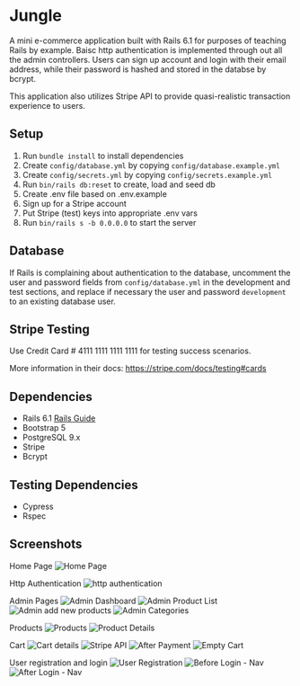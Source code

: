 # Jungle

A mini e-commerce application built with Rails 6.1 for purposes of teaching Rails by example. Baisc http authentication is implemented through out all the admin controllers. Users can sign up account and login with their email address, while their password is hashed and stored in the databse by bcrypt.

This application also utilizes Stripe API to provide quasi-realistic transaction experience to users.

## Setup

1. Run `bundle install` to install dependencies
2. Create `config/database.yml` by copying `config/database.example.yml`
3. Create `config/secrets.yml` by copying `config/secrets.example.yml`
4. Run `bin/rails db:reset` to create, load and seed db
5. Create .env file based on .env.example
6. Sign up for a Stripe account
7. Put Stripe (test) keys into appropriate .env vars
8. Run `bin/rails s -b 0.0.0.0` to start the server

## Database

If Rails is complaining about authentication to the database, uncomment the user and password fields from `config/database.yml` in the development and test sections, and replace if necessary the user and password `development` to an existing database user.

## Stripe Testing

Use Credit Card # 4111 1111 1111 1111 for testing success scenarios.

More information in their docs: <https://stripe.com/docs/testing#cards>

## Dependencies

- Rails 6.1 [Rails Guide](http://guides.rubyonrails.org/v6.1/)
- Bootstrap 5
- PostgreSQL 9.x
- Stripe
- Bcrypt

## Testing Dependencies

- Cypress
- Rspec

## Screenshots

Home Page
![Home Page](https://github.com/kowo0403hk/Jungle/blob/master/docs/01_Jungle_Home.png?raw=true)

Http Authentication
![http authentication](https://github.com/kowo0403hk/Jungle/blob/master/docs/02_Jungle_http_authentication_for_admin.png?raw=true)

Admin Pages
![Admin Dashboard](https://github.com/kowo0403hk/Jungle/blob/master/docs/03_Jungle_admin_dashboard.png?raw=true)
![Admin Product List](https://github.com/kowo0403hk/Jungle/blob/master/docs/04_Jungle_admin_product_list.png?raw=true)
![Admin add new products](https://github.com/kowo0403hk/Jungle/blob/master/docs/05_Jungle_admin_add_new_product.png?raw=true)
![Admin Categories](https://github.com/kowo0403hk/Jungle/blob/master/docs/06_Jungle_admin_categories.png?raw=true)

Products
![Products](https://github.com/kowo0403hk/Jungle/blob/master/docs/07_Jungle_products_on_home_page.png?raw=true)
![Product Details](https://github.com/kowo0403hk/Jungle/blob/master/docs/08_Jungle_product_details.png?raw=true)

Cart
![Cart details](https://github.com/kowo0403hk/Jungle/blob/master/docs/09_Jungle_cart_details.png?raw=true)
![Stripe API](https://github.com/kowo0403hk/Jungle/blob/master/docs/10_Jungle_Stripe_API.png?raw=true)
![After Payment](https://github.com/kowo0403hk/Jungle/blob/master/docs/11_Jungle_order_detail_after_payment.png?raw=true)
![Empty Cart](https://github.com/kowo0403hk/Jungle/blob/master/docs/12_Jungle_empty_cart.png?raw=true)

User registration and login
![User Registration](https://github.com/kowo0403hk/Jungle/blob/master/docs/13_Jungle_user_registration.png?raw=true)
![Before Login - Nav](https://github.com/kowo0403hk/Jungle/blob/master/docs/14_Jungle_pre_user_login_nav_bar.png?raw=true)
![After Login - Nav](https://github.com/kowo0403hk/Jungle/blob/master/docs/15_Jungle_post_user_login_nav_bar.png?raw=true)
